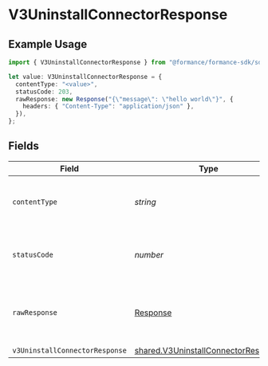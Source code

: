 # V3UninstallConnectorResponse

## Example Usage

```typescript
import { V3UninstallConnectorResponse } from "@formance/formance-sdk/sdk/models/operations";

let value: V3UninstallConnectorResponse = {
  contentType: "<value>",
  statusCode: 203,
  rawResponse: new Response("{\"message\": \"hello world\"}", {
    headers: { "Content-Type": "application/json" },
  }),
};
```

## Fields

| Field                                                                                             | Type                                                                                              | Required                                                                                          | Description                                                                                       |
| ------------------------------------------------------------------------------------------------- | ------------------------------------------------------------------------------------------------- | ------------------------------------------------------------------------------------------------- | ------------------------------------------------------------------------------------------------- |
| `contentType`                                                                                     | *string*                                                                                          | :heavy_check_mark:                                                                                | HTTP response content type for this operation                                                     |
| `statusCode`                                                                                      | *number*                                                                                          | :heavy_check_mark:                                                                                | HTTP response status code for this operation                                                      |
| `rawResponse`                                                                                     | [Response](https://developer.mozilla.org/en-US/docs/Web/API/Response)                             | :heavy_check_mark:                                                                                | Raw HTTP response; suitable for custom response parsing                                           |
| `v3UninstallConnectorResponse`                                                                    | [shared.V3UninstallConnectorResponse](../../../sdk/models/shared/v3uninstallconnectorresponse.md) | :heavy_minus_sign:                                                                                | Accepted                                                                                          |